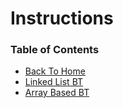 # Instructions

### Table of Contents

* [Back To Home](https://github.com/Zachary-Boehm/CS244_Resources/tree/main)
* [Linked List BT](/BinaryTree/CS244_TreeADTLinkedIterator.zip)
* [Array Based BT](/BinaryTree/CS244_TreeADT_VectorBased.zip)

